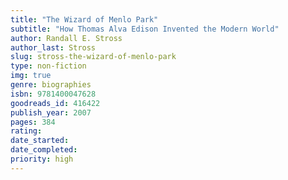 ```yaml
---
title: "The Wizard of Menlo Park"
subtitle: "How Thomas Alva Edison Invented the Modern World"
author: Randall E. Stross 
author_last: Stross
slug: stross-the-wizard-of-menlo-park
type: non-fiction
img: true
genre: biographies
isbn: 9781400047628
goodreads_id: 416422
publish_year: 2007
pages: 384
rating: 
date_started:
date_completed:
priority: high
---
```


